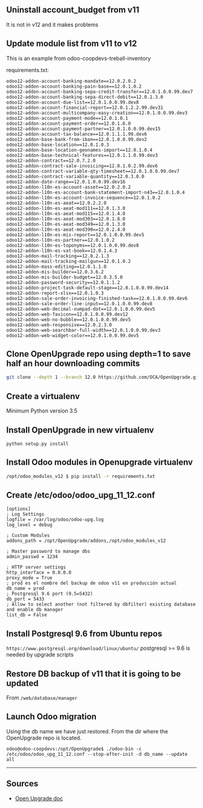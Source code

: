 ## Uninstall account\_budget from v11
It is not in v12 and it makes problems

## Update module list from v11 to v12
This is an example from odoo-coopdevs-treball-inventory

requirements.txt:

```
odoo12-addon-account-banking-mandate==12.0.2.0.2
odoo12-addon-account-banking-pain-base==12.0.1.0.2
odoo12-addon-account-banking-sepa-credit-transfer==12.0.1.0.0.99.dev7
odoo12-addon-account-banking-sepa-direct-debit==12.0.1.3.0
odoo12-addon-account-due-list==12.0.1.0.0.99.dev8
odoo12-addon-account-financial-report==12.0.1.2.2.99.dev31
odoo12-addon-account-multicompany-easy-creation==12.0.1.0.0.99.dev3
odoo12-addon-account-payment-mode==12.0.1.0.1
odoo12-addon-account-payment-order==12.0.1.6.0
odoo12-addon-account-payment-partner==12.0.1.0.0.99.dev15
odoo12-addon-account-tax-balance==12.0.1.1.1.99.dev6
odoo12-addon-base-bank-from-iban==12.0.1.0.0.99.dev2
odoo12-addon-base-location==12.0.1.0.3
odoo12-addon-base-location-geonames-import==12.0.1.0.4
odoo12-addon-base-technical-features==12.0.1.1.0.99.dev3
odoo12-addon-contract==12.0.7.2.0
odoo12-addon-contract-sale-invoicing==12.0.1.0.2.99.dev6
odoo12-addon-contract-variable-qty-timesheet==12.0.1.0.0.99.dev7
odoo12-addon-contract-variable-quantity==12.0.3.0.0
odoo12-addon-date-range==12.0.1.0.0.99.dev16
odoo12-addon-l10n-es-account-asset==12.0.2.0.2
odoo12-addon-l10n-es-account-bank-statement-import-n43==12.0.1.0.4
odoo12-addon-l10n-es-account-invoice-sequence==12.0.1.0.2
odoo12-addon-l10n-es-aeat==12.0.2.2.0
odoo12-addon-l10n-es-aeat-mod111==12.0.1.3.0
odoo12-addon-l10n-es-aeat-mod115==12.0.1.4.0
odoo12-addon-l10n-es-aeat-mod303==12.0.1.8.0
odoo12-addon-l10n-es-aeat-mod349==12.0.1.3.0
odoo12-addon-l10n-es-aeat-mod390==12.0.2.4.0
odoo12-addon-l10n-es-mis-report==12.0.1.0.0.99.dev5
odoo12-addon-l10n-es-partner==12.0.1.0.2
odoo12-addon-l10n-es-toponyms==12.0.1.0.0.99.dev8
odoo12-addon-l10n-es-vat-book==12.0.1.4.3
odoo12-addon-mail-tracking==12.0.2.1.3
odoo12-addon-mail-tracking-mailgun==12.0.1.0.2
odoo12-addon-mass-editing==12.0.1.1.0
odoo12-addon-mis-builder==12.0.3.6.2
odoo12-addon-mis-builder-budget==12.0.3.5.0
odoo12-addon-password-security==12.0.1.1.2
odoo12-addon-project-task-default-stage==12.0.1.0.0.99.dev14
odoo12-addon-report-xlsx==12.0.1.0.3
odoo12-addon-sale-order-invoicing-finished-task==12.0.1.0.0.99.dev6
odoo12-addon-sale-order-line-input==12.0.1.0.0.99.dev8
odoo12-addon-web-decimal-numpad-dot==12.0.1.0.0.99.dev5
odoo12-addon-web-favicon==12.0.1.0.0.99.dev12
odoo12-addon-web-no-bubble==12.0.1.0.0.99.dev5
odoo12-addon-web-responsive==12.0.2.3.0
odoo12-addon-web-searchbar-full-width==12.0.1.0.0.99.dev3
odoo12-addon-web-widget-color==12.0.1.0.0.99.dev5
```
## Clone OpenUpgrade repo using depth=1 to save half an hour downloading commits 
```sh
git clone --depth 1 --branch 12.0 https://github.com/OCA/OpenUpgrade.git
```

## Create a virtualenv
Minimum Python version 3.5

## Install OpenUpgrade in new virtualenv
```
python setup.py install
```

## Install Odoo modules in Openupgrade virtualenv
```sh
/opt/odoo_modules_v12 $ pip install -r requirements.txt 
```

## Create /etc/odoo/odoo_upg_11_12.conf
```
[options]
; Log Settings
logfile = /var/log/odoo/odoo-upg.log
log_level = debug

; Custom Modules
addons_path = /opt/OpenUpgrade/addons,/opt/odoo_modules_v12

; Master password to manage dbs
admin_passwd = 1234

; HTTP server settings
http_interface = 0.0.0.0
proxy_mode = True
; prod es el nombre del backup de odoo v11 en producción actual
db_name = prod
; Postgresql 9.6 port (9.5=5432)
db_port = 5433
; Allow to select another (not filtered by dbfilter) existing database and enable db manager
list_db = False
```
## Install Postgresql 9.6 from Ubuntu repos 
`https://www.postgresql.org/download/linux/ubuntu/`
postgresql >= 9.6 is needed by upgrade scripts

## Restore DB backup of v11 that it is going to be updated
From `/web/database/manager`

## Launch Odoo migration
Using the db name we have just restored. From the dir where the OpenUpgrade repo is located.
```
odoo@odoo-coopdevs:/opt/OpenUpgrade$ ./odoo-bin -c /etc/odoo/odoo_upg_11_12.conf --stop-after-init -d db_name --update all
```

---

## Sources

* [Open Upgrade doc](https://doc.therp.nl/openupgrade/)
